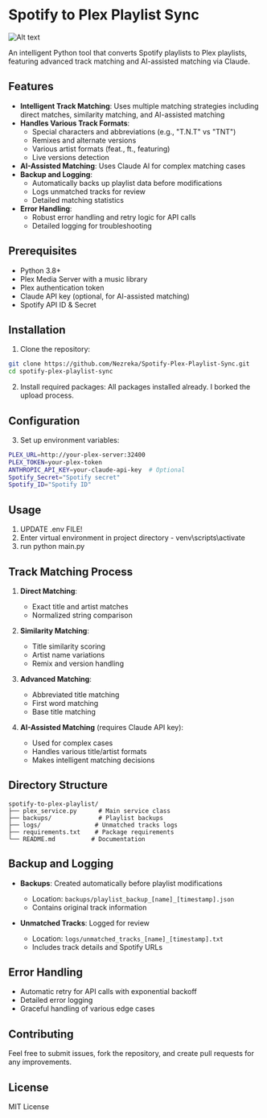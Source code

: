 
# Spotify to Plex Playlist Sync


![Alt text](https://i.imgur.com/Q6ST4Sw.png)


An intelligent Python tool that converts Spotify playlists to Plex playlists, featuring advanced track matching and AI-assisted matching via Claude.

## Features

- **Intelligent Track Matching**: Uses multiple matching strategies including direct matches, similarity matching, and AI-assisted matching
- **Handles Various Track Formats**: 
  - Special characters and abbreviations (e.g., "T.N.T" vs "TNT")
  - Remixes and alternate versions
  - Various artist formats (feat., ft., featuring)
  - Live versions detection
- **AI-Assisted Matching**: Uses Claude AI for complex matching cases
- **Backup and Logging**:
  - Automatically backs up playlist data before modifications
  - Logs unmatched tracks for review
  - Detailed matching statistics
- **Error Handling**: 
  - Robust error handling and retry logic for API calls
  - Detailed logging for troubleshooting

## Prerequisites

- Python 3.8+
- Plex Media Server with a music library
- Plex authentication token
- Claude API key (optional, for AI-assisted matching)
- Spotify API ID & Secret

## Installation

1. Clone the repository:
```bash
git clone https://github.com/Nezreka/Spotify-Plex-Playlist-Sync.git
cd spotify-plex-playlist-sync
```

2. Install required packages:
  All packages installed already. I borked the upload process.


## Configuration



3. Set up environment variables:
```bash
PLEX_URL=http://your-plex-server:32400
PLEX_TOKEN=your-plex-token
ANTHROPIC_API_KEY=your-claude-api-key  # Optional
Spotify_Secret="Spotify secret"
Spotify_ID="Spotify ID"
```

## Usage
1. UPDATE .env FILE!
2. Enter virtual environment in project directory - venv\scripts\activate
3. run python main.py

## Track Matching Process

1. **Direct Matching**:
   - Exact title and artist matches
   - Normalized string comparison

2. **Similarity Matching**:
   - Title similarity scoring
   - Artist name variations
   - Remix and version handling

3. **Advanced Matching**:
   - Abbreviated title matching
   - First word matching
   - Base title matching

4. **AI-Assisted Matching** (requires Claude API key):
   - Used for complex cases
   - Handles various title/artist formats
   - Makes intelligent matching decisions

## Directory Structure

```
spotify-to-plex-playlist/
├── plex_service.py      # Main service class
├── backups/             # Playlist backups
├── logs/               # Unmatched tracks logs
├── requirements.txt    # Package requirements
└── README.md          # Documentation
```

## Backup and Logging

- **Backups**: Created automatically before playlist modifications
  - Location: `backups/playlist_backup_[name]_[timestamp].json`
  - Contains original track information

- **Unmatched Tracks**: Logged for review
  - Location: `logs/unmatched_tracks_[name]_[timestamp].txt`
  - Includes track details and Spotify URLs

## Error Handling

- Automatic retry for API calls with exponential backoff
- Detailed error logging
- Graceful handling of various edge cases

## Contributing

Feel free to submit issues, fork the repository, and create pull requests for any improvements.

## License

MIT License


